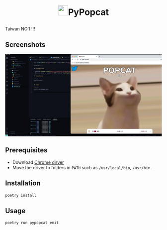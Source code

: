 
# <p align='center'><img width="32px" height="32px" src="https://popcat.click/img/op.353767c3.png" />PyPopcat</p>

Taiwan NO.1 !!!

## Screenshots

![Demo](./img/screenshot.png)

## Prerequisites

- Download [Chrome dirver](https://chromedriver.chromium.org/)
- Move the driver to folders in `PATH` such as `/usr/local/bin`, `/usr/bin`.

## Installation

```bash
poetry install
```

## Usage

```bash
poetry run pypopcat emit
```
